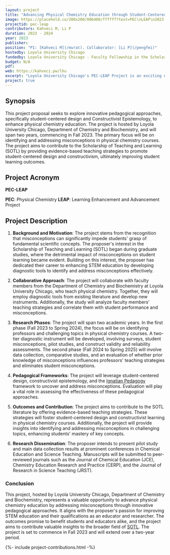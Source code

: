 ```yaml
---
layout: project
title: "Advancing Physical Chemistry Education through Student-Centered Design and Constructivist Epistemology"
image: https://placehold.co/200x200/006400/ffffff?text=PEC\nLEAP\n2023
projectid: pec-leap
contributors: Kahveci M, Li P
duration: 2023 - 2024
year: 2023
publisher:
position: "PI: [Kahveci M](/murat). Collaborator: [Li P](/pengfei)"
hostedby: Loyola University Chicago
fundedby: Loyola University Chicago - Faculty Fellowship in the Scholarship of Teaching and Learning ([SOTL](/gde))
budget: N/A
pdf:
web: https://kahveci.pw/lhu
excerpt: "Loyola University Chicago's PEC-LEAP Project is an exciting new initiative that promises to revolutionize how we teach and learn physical chemistry."
project: true
---
```


## Synopsis

This project proposal seeks to explore innovative pedagogical approaches, specifically student-centered design and Constructivist Epistemology, to enhance physical chemistry education. The project is hosted by Loyola University Chicago, Department of Chemistry and Biochemistry, and will span two years, commencing in Fall 2023. The primary focus will be on identifying and addressing misconceptions in physical chemistry courses. The project aims to contribute to the Scholarship of Teaching and Learning (SOTL) by providing evidence-based teaching strategies to promote student-centered design and constructivism, ultimately improving student learning outcomes.

## Project Acronym

**PEC-LEAP**

**PEC**: Physical Chemistry
**LEAP**: Learning Enhancement and Advancement Project

## Project Description

1. **Background and Motivation**: The project stems from the recognition that misconceptions can significantly impede students' grasp of fundamental scientific concepts. The proposer's interest in the Scholarship of Teaching and Learning (SOTL) began during graduate studies, where the detrimental impact of misconceptions on student learning became evident. Building on this interest, the proposer has dedicated their career to enhancing STEM education by developing diagnostic tools to identify and address misconceptions effectively.

2. **Collaborative Approach**: The project will collaborate with faculty members from the Department of Chemistry and Biochemistry at Loyola University Chicago, who teach physical chemistry. Together, they will employ diagnostic tools from existing literature and develop new instruments. Additionally, the study will analyze faculty members' teaching strategies and correlate them with student performance and misconceptions.

3. **Research Phases**: The project will span two academic years. In the first phase (Fall 2023 to Spring 2024), the focus will be on identifying professors and challenging topics in physical chemistry courses. A two-tier diagnostic instrument will be developed, involving surveys, student misconceptions, pilot studies, and construct validity and reliability assessments. The second phase (Fall 2024 to Spring 2025) will involve data collection, comparative studies, and an evaluation of whether prior knowledge of misconceptions influences professors' teaching strategies and eliminates student misconceptions.

4. **Pedagogical Frameworks**: The project will leverage student-centered design, constructivist epistemology, and the [Ignatian Pedagogy](https://www.luc.edu/fcip/ignatianpedagogy/whatisignatianpedagogy/) framework to uncover and address misconceptions. Evaluation will play a vital role in assessing the effectiveness of these pedagogical approaches.

5. **Outcomes and Contribution**: The project aims to contribute to the SOTL literature by offering evidence-based teaching strategies. These strategies will foster student-centered design and constructivist learning in physical chemistry courses. Additionally, the project will provide insights into identifying and addressing misconceptions in challenging topics, enhancing students' mastery of key concepts.

6. **Research Dissemination**: The proposer intends to present pilot study and main data collection results at prominent conferences in Chemical Education and Science Teaching. Manuscripts will be submitted to peer-reviewed journals such as the Journal of Chemical Education (JCE), Chemistry Education Research and Practice (CERP), and the Journal of Research in Science Teaching (JRST).

### Conclusion

This project, hosted by Loyola University Chicago, Department of Chemistry and Biochemistry, represents a valuable opportunity to advance physical chemistry education by addressing misconceptions through innovative pedagogical approaches. It aligns with the proposer's passion for improving STEM education and their qualifications as an educator and researcher. The outcomes promise to benefit students and educators alike, and the project aims to contribute valuable insights to the broader field of [SOTL](/gde). The project is set to commence in Fall 2023 and will extend over a two-year period.

{%- include project-contributions.html -%}
